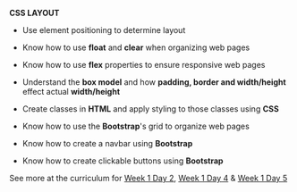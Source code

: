 **CSS LAYOUT**

- Use element positioning to determine layout

- Know how to use **float** and **clear** when organizing web pages

- Know how to use **flex** properties to ensure responsive web pages

- Understand the **box model** and how **padding, border and width/height** effect actual **width/height**

- Create classes in **HTML** and apply styling to those classes using **CSS**

- Know how to use the **Bootstrap**'s grid to organize web pages

- Know how to create a navbar using **Bootstrap**

- Know how to create clickable buttons using **Bootstrap**

See more at the curriculum for [Week 1 Day 2](https://www.learnacademy.org/days/156), [Week 1 Day 4](https://www.learnacademy.org/days/158) & [Week 1 Day 5](https://www.learnacademy.org/days/195)
